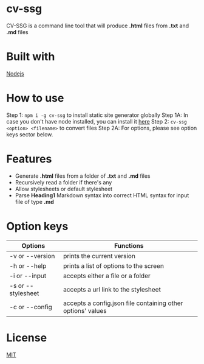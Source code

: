 # cv-ssg

CV-SSG is a command line tool that will produce **.html** files from **.txt** and **.md** files

# Built with

[Nodejs](https://nodejs.org/en/)

# How to use

Step 1: `npm i -g cv-ssg` to install static site generator globally
Step 1A: In case you don't have node installed, you can install it [here](https://nodejs.org/en/)
Step 2: `cv-ssg <option> <filename>` to convert files
Step 2A: For options, please see option keys sector below.

# Features

- Generate **.html** files from a folder of **.txt** and **.md** files
- Recursively read a folder if there's any
- Allow stylesheets or default stylesheet
- Parse **Heading1** Markdown syntax into correct HTML syntax for input file of type **.md**

# Option keys

| Options            | Functions                                                   |
| ------------------ | ----------------------------------------------------------- |
| -v or --version    | prints the current version                                  |
| -h or --help       | prints a list of options to the screen                      |
| -i or --input      | accepts either a file or a folder                           |
| -s or --stylesheet | accepts a url link to the stylesheet                        |
| -c or --config     | accepts a config.json file containing other options' values |

# License

[MIT](https://choosealicense.com/licenses/mit/)
